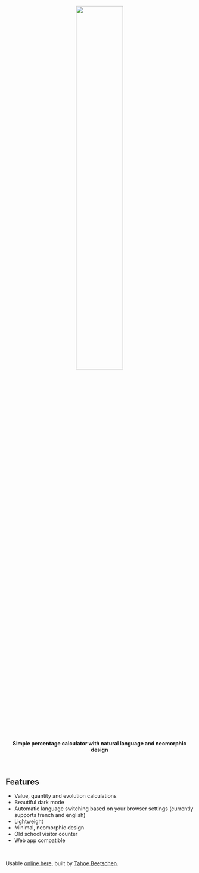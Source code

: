 <p align="center">
  <img src="https://raw.githubusercontent.com/Tahoooe/pourcentages/master/src/images/logo.svg" width="50%"></img>
  
</p>

<h4 align="center">Simple percentage calculator with natural language and neomorphic design</h4>

<br>

## Features
* Value, quantity and evolution calculations
* Beautiful dark mode
* Automatic language switching based on your browser settings (currently supports french and english)
* Lightweight
* Minimal, neomorphic design
* Old school visitor counter
* Web app compatible

<br>

Usable [online here](http://pourcentag.es/), built by [Tahoe Beetschen](https://tahoe.be).
